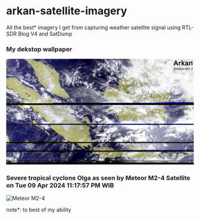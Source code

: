 # arkan-satellite-imagery
All the best* imagery I get from capturing weather satellite signal using RTL-SDR Blog V4 and SatDump

### My dekstop wallpaper
![Meteor M2-4](https://github.com/Blue7001/arkan-satellite-imagery/blob/main/Arkan.png?raw=true)

### Severe tropical cyclone Olga as seen by Meteor M2-4 Satellite on Tue 09 Apr 2024 11:17:57 PM WIB
![Meteor M2-4](https://github.com/Blue7001/arkan-satellite-imagery/blob/main/2024-04-09_07-45_meteor_m2-x_lrpt_137.1%20MHz/MSU-MR/msu_mr_rgb_321_corrected.png?raw=true)

note*: to best of my ability
